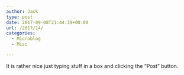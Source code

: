 ```yaml
---
author: Jack
type: post
date: 2017-09-08T21:44:19+00:00
url: /2017/14/
categories:
  - Microblog
  - Misc

---
```

It is rather nice just typing stuff in a box and clicking the &#8220;Post&#8221; button.